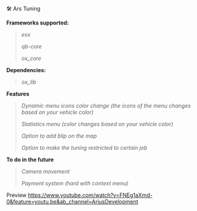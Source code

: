 
🛠️ Ars Tuning



**Frameworks supported:**
> *esx*
>
> *qb-core* 
>
> *ox_core*

**Dependencies:**
> *ox_lib*

**Features**
> *Dynamic menu icons color change (the icons of the*
> *menu changes based on your vehicle color)*
> 
> *Statistics menu (color changes based on your vehicle color)*
> 
> *Option to add blip on the map*
> 
> *Option to make the tuning restricted to certain job*
> 

**To do in the future**
> *Camera movement*
>
> *Payment system (hard with context menu)*

Preview
https://www.youtube.com/watch?v=FNEg1aXmd-0&feature=youtu.be&ab_channel=AriusDevelopment
